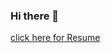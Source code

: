 ### Hi there 👋
[click here for Resume](https://drive.google.com/file/d/1kCbtIfgcKyZemv2dglXqzYANJpCexa8U/view?usp=sharing)
<!--
**sushmitapr/sushmitapr** is a ✨ _special_ ✨ repository because its `README.md` (this file) appears on your GitHub profile.

Here are some ideas to get you started:

- 🔭 I’m currently working on ...
- 🌱 I’m currently learning ...
- 👯 I’m looking to collaborate on ...
- 🤔 I’m looking for help with ...
- 💬 Ask me about ...
- 📫 How to reach me: ...
- 😄 Pronouns: ...
- ⚡ Fun fact: ...
-->
